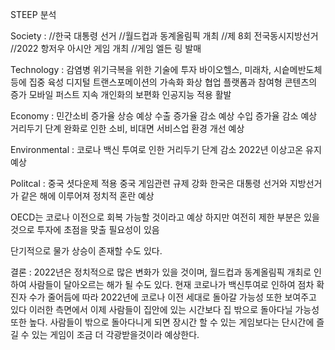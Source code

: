 STEEP 분석

Society : 
//한국 대통령 선거
//월드컵과 동계올림픽 개최
//제 8회 전국동시지방선거
//2022 항저우 아시안 게임 개최
//게임 엘든 링 발매


Technology :
감염병 위기극복을 위한 기술에 투자
바이오헬스, 미래차, 시슽메반도체등에 집중 육성
디지털 트랜스포메이션의 가속화
화상 협업 플랫폼과 참여형 콘텐츠의 증가
모바일 퍼스트 지속
개인화의 보편화
인공지능 적용 활발

Economy :
민간소비 증가율 상승 예상
수출 증가율 감소 예상
수입 증가율 감소 예상
거리두기 단계 완화로 인한 소비, 비대면 서비스업 환경 개선 예상

Environmental :
코로나 백신 투여로 인한 거리두기 단계 감소
2022년 이상고온 유지 예상


Politcal : 
중국 셧다운제 적용
중국 게임관련 규제 강화
한국은 대통령 선거와 지방선거가 같은 해에 이루어져 정치적 혼란 예상

OECD는 코로나 이전으로 회복 가능할 것이라고 예상
하지만 여전히 제한 부분은 있을것으로 투자에 초점을
맞출 필요성이 있음

단기적으로 물가 상승이 존재할 수도 있다.

결론 : 2022년은 정치적으로 많은 변화가 있을 것이며, 월드컵과 동계올림픽
개최로 인하여 사람들이 달아오르는 해가 될 수도 있다.
현재 코로나가 백신투여로 인하여 점차 확진자 수가 줄어듬에 따라 2022년에
코로나 이전 세대로 돌아갈 가능성 또한 보여주고 있다
이러한 측면에서 이제 사람들이 집안에 있는 시간보다 집 밖으로 돌아다닐 가능성 또한 
높다.
사람들이 밖으로 돌아다니게 되면 장시간 할 수 있는 게임보다는 단시간에 즐길 수 있는
게임이 조금 더 각광받을것이라 예상한다.
